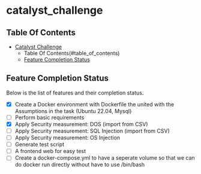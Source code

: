 # catalyst_challenge


## Table Of Contents

- [Catalyst Challenge](#catalyst_challenge)
  - Table Of Contents(#table_of_contents)
  - [Feature Completion Status](#features_completion_status)

## Feature Completion Status


Below is the list of features and their completion status. 

- [x] Create a Docker environment with Dockerfile the united with the Assumptions in the task (Ubuntu 22.04, Mysql)
- [ ] Perform basic requirements
- [x] Apply Security measurement: DOS (import from CSV)
- [ ] Apply Security measurement: SQL Injection (import from CSV)
- [ ] Apply Security measurement: OS Injection
- [ ] Generate test script
- [ ] A frontend web for easy test
- [ ] Create a docker-compose.yml to have a seperate volume so that we can do docker run directly without have to use /bin/bash
